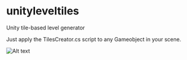 # unityleveltiles
Unity tile-based level generator

Just apply the TilesCreator.cs script to any Gameobject in your scene.

![Alt text](../Screenshot1.png?raw=true)
 
